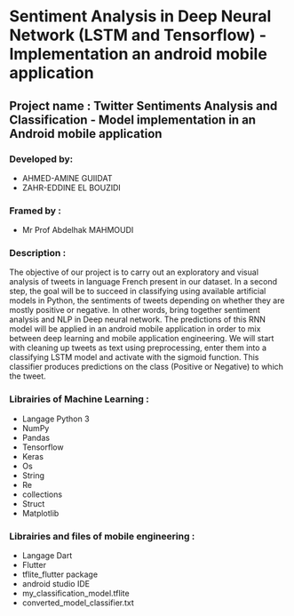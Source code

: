 # Sentiment Analysis in Deep Neural Network (LSTM and Tensorflow) - Implementation an android mobile application
## Project name : Twitter Sentiments Analysis and Classification - Model implementation in an Android mobile application
### Developed by:
* AHMED-AMINE GUIIDAT
* ZAHR-EDDINE  EL BOUZIDI
### Framed by :
* Mr Prof Abdelhak MAHMOUDI


### Description :

The objective of our project is to carry out an exploratory and visual analysis of tweets in language
French present in our dataset.
In a second step, the goal will be to succeed in classifying using available artificial models in Python, the sentiments of tweets depending on whether they are mostly positive or negative. In other words, bring together sentiment analysis and NLP in Deep neural network.
The predictions of this RNN model will be applied in an android mobile application in order to mix between deep learning and mobile application engineering.
We will start with cleaning up tweets as text using preprocessing,
enter them into a classifying LSTM model and activate with the sigmoid function.
This classifier produces predictions on the class (Positive or Negative) to which the tweet.


### Librairies of Machine Learning :
* Langage Python 3
* NumPy
* Pandas
* Tensorflow
* Keras
* Os
* String
* Re
* collections
* Struct
* Matplotlib


### Librairies and files of mobile engineering :
* Langage Dart
* Flutter
* tflite_flutter package
* android studio IDE
* my_classification_model.tflite
* converted_model_classifier.txt

